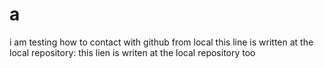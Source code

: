 # a
i am testing how to contact with github from local
this line is written at the local repository:
this lien is writen at the local repository too
